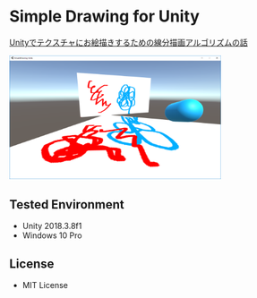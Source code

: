 # Simple Drawing for Unity

[Unityでテクスチャにお絵描きするための線分描画アルゴリズムの話 ](https://speakerdeck.com/sotanmochi/line-drawing-algorithm-using-fragment-shader)

<img src="Assets/SimpleDrawing/Images/SimpleDrawing.png" width="75%">

## Tested Environment
- Unity 2018.3.8f1
- Windows 10 Pro

## License
- MIT License
